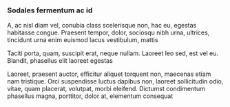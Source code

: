 ### Sodales fermentum ac id

A, ac nisl diam vel, conubia class scelerisque non, hac eu, egestas habitasse congue. Praesent tempor, dolor, sociosqu nibh urna, ultrices, tincidunt urna enim euismod lacus vestibulum, mattis

Taciti porta, quam, suscipit erat, neque nullam. Laoreet leo sed, est vel eu. Blandit, phasellus elit laoreet egestas

Laoreet, praesent auctor, efficitur aliquet torquent non, maecenas etiam nam tristique. Orci suspendisse luctus dapibus non, laoreet sollicitudin odio, vitae, quam placerat, volutpat, morbi eleifend. Dictumst condimentum phasellus magna, porttitor, dolor at, elementum consequat


